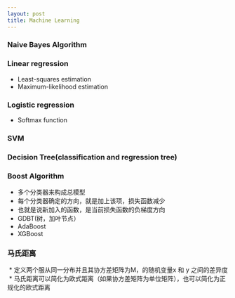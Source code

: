 ```yaml
---
layout: post
title: Machine Learning
---
```

### Naive Bayes Algorithm  
### Linear regression  
  * Least-squares estimation  
  * Maximum-likelihood estimation  
### Logistic regression  
  * Softmax function  
### SVM  
### Decision Tree(classification and regression tree)  
### Boost Algorithm  
  * 多个分类器来构成总模型  
  * 每个分类器确定的方向，就是加上该项，损失函数减少  
  * 也就是说新加入的函数，是当前损失函数的负梯度方向  
  * GDBT(树，加叶节点）  
  * AdaBoost  
  * XGBoost  
### 马氏距离  
  * 定义两个服从同一分布并且其协方差矩阵为M，的随机变量x 和 y 之间的差异度  
  * 马氏距离可以简化为欧式距离（如果协方差矩阵为单位矩阵），也可以简化为正规化的欧式距离  
### 

